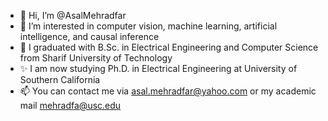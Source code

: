 - 👋 Hi, I’m @AsalMehradfar
- 👀 I’m interested in computer vision, machine learning, artificial intelligence, and causal inference
- 🌱 I graduated with B.Sc. in Electrical Engineering and Computer Science from Sharif University of Technology
- ✨ I am now studying Ph.D. in Electrical Engineering at University of Southern California
- 📫 You can contact me via asal.mehradfar@yahoo.com or my academic mail mehradfa@usc.edu


<!---
- 💞️ I’m looking to collaborate on ...
--->

<!---
AsalMehradfar/AsalMehradfar is a ✨ special ✨ repository because its `README.md` (this file) appears on your GitHub profile.
You can click the Preview link to take a look at your changes.
--->
